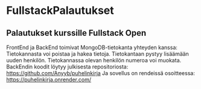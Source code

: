 # FullstackPalautukset
## Palautukset kurssille Fullstack Open

FrontEnd ja BackEnd toimivat MongoDB-tietokanta yhteyden kanssa: 
Tietokannasta voi poistaa ja hakea tietoja. 
Tietokantaan pystyy lisäämään uuden henkilön.
Tietokannassa olevan henkilön numeroa voi muokata.
BackEndin koodit löytyy julkisesta repositoriosta: https://github.com/Anyyb/puhelinkirja
Ja sovellus on rendeissä osoitteessa: https://puhelinkirja.onrender.com/
